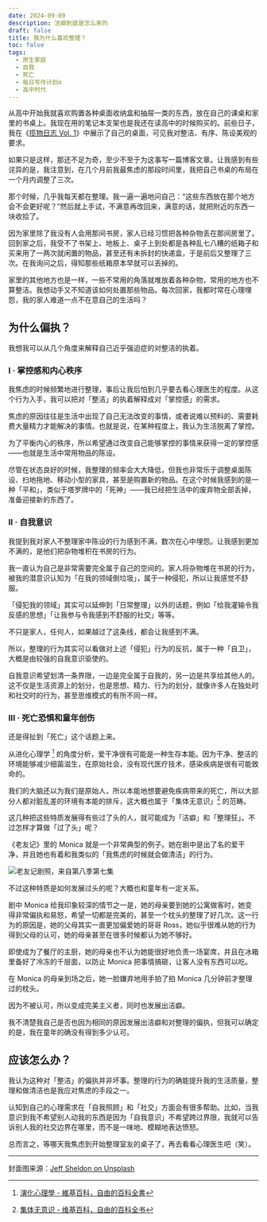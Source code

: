 ```yaml
---
date: 2024-09-09
description: 洁癖到底是怎么来的
draft: false
title: 我为什么喜欢整理？
toc: false
tags:
  - 原生家庭
  - 自我
  - 死亡
  - 每日写作计划α
  - 高中时代
---
```


从高中开始我就喜欢购置各种桌面收纳盒和抽屉一类的东西，放在自己的课桌和家里的书桌上。我现在用的笔记本支架也是我还在读高中的时候购买的。前些日子，我在《[揽物日志 Vol. 1](/posts/揽物日志-vol-1/)》中展示了自己的桌面，可见我对整洁、有序、陈设美观的要求。

如果只是这样，那还不足为奇，至少不至于为这事写一篇博客文章。让我感到有些诧异的是，我注意到，在几个月前我最焦虑的那段时间里，我把自己书桌的布局在一个月内调整了三次。

那个时候，几乎我每天都在整理。我一遍一遍地问自己：“这些东西放在那个地方会不会更好呢？”然后就上手试，不满意再改回来，满意的话，就把附近的东西一块收拾了。

因为家里除了我没有人会用那间书房，家人已经习惯把各种杂物丢在那间房里了。回到家之后，我受不了书架上、地板上、桌子上到处都是各种乱七八糟的纸箱子和买来用了一两次就闲置的物品，甚至还有未拆封的快递盒，于是前后又整理了三次。在我询问之后，得知那些纸箱原本早就可以丢掉的。

家里的其他地方也是一样，一些不常用的角落就堆放着各种杂物，常用的地方也不算整洁。我想动手又不知道该如何处置那些物品。每次回家，我都时常在心理埋怨，我的家人难道一点不在意自己的生活吗？

## 为什么偏执？

我想我可以从几个角度来解释自己近乎强迫症的对整洁的执着。

### I · 掌控感和内心秩序

我焦虑的时候频繁地进行整理，事后让我后怕到几乎要去看心理医生的程度。从这个行为入手，我可以把对「整洁」的执着解释成对「掌控感」的需求。

焦虑的原因往往是生活中出现了自己无法改变的事情，或者说难以预料的、需要耗费大量精力才能解决的事情。也就是说，在某种程度上，我认为生活脱离了掌控。

为了平衡内心的秩序，所以希望通过改变自己能够掌控的事情来获得一定的掌控感——也就是生活中常用物品的陈设。

尽管在状态良好的时候，我整理的频率会大大降低，但我也非常乐于调整桌面陈设、扫地拖地、移动小型的家具，甚至是购置新的物品。在这个时候我感到的是一种「平和」，类似于塔罗牌中的「死神」——我已经把生活中的废弃物全部丢掉，准备迎接新的东西了。

### II · 自我意识

我提到我对家人不整理家中陈设的行为感到不满，数次在心中埋怨。让我感到更加不满的，是他们把杂物堆积在书房的行为。

我一直认为自己是非常需要完全属于自己的空间的。家人将杂物堆在书房的行为，被我的潜意识认知为「在我的领域倒垃圾」，属于一种侵犯，所以让我感觉不舒服。

「侵犯我的领域」其实可以延伸到「日常整理」以外的话题，例如「给我灌输令我反感的思想」「让我参与令我感到不舒服的社交」等等。

不只是家人，任何人，如果越过了这条线，都会让我感到不满。

所以，整理的行为其实可以看做对上述「侵犯」行为的反抗，属于一种「自卫」，大概是由较强的自我意识驱使的。

自我意识希望划清一条界限，一边是完全属于自我的，另一边是共享给其他人的。这不仅是生活资源上的划分，也是思想、精力、行为的划分，就像许多人在独处时和社交时的行为，甚至思维模式的有所不同一样。

### III · 死亡恐惧和童年创伤

还是得扯到「死亡」这个话题上来。

从进化心理学 [^1] 的角度分析，爱干净很有可能是一种生存本能。因为干净、整洁的环境能够减少细菌滋生，在原始社会，没有现代医疗技术，感染疾病是很有可能致命的。

我们的大脑还以为我们是原始人，所以本能地想要避免疾病带来的死亡，所以大部分人都对脏乱差的环境有本能的排斥，这大概也属于「集体无意识」[^2] 的范畴。

这几种把这些特质发展得有些过了头的人，就可能成为「洁癖」和「整理狂」。不过怎样才算做「过了头」呢？

《老友记》里的 Monica 就是一个非常典型的例子。她在剧中是出了名的爱干净，并且她也有着和我类似的「我焦虑的时候就会做清洁」的行为。

![老友记剧照，来自第八季第七集](https://image.guhub.cn//blog/2024/monica-being-a-clean-freak.jpg)

不过这种特质是如何发展过头的呢？大概也和童年有一定关系。

剧中 Monica 给我印象较深的情节之一是，她的母亲要到她的公寓做客时，她变得非常偏执和易怒，希望一切都是完美的，甚至一个枕头的整理了好几次。这一行为的原因是，她的父母其实一直更加偏爱她的哥哥 Ross，她似乎很难从她的行为得到父母的认可，她的母亲甚至在很多时候都认为她不够好。

即使成为了餐厅的主厨，她的母亲也不认为她能很好地负责一场宴席，并且在冰箱里备好了冷冻的千层面，以防止 Monica 把事情搞砸，让客人没有东西可以吃。

在 Monica 的母亲到场之后，她一脸嫌弃地用手拍了拍 Monica 几分钟前才整理过的枕头。

因为不被认可，所以变成完美主义者，同时也发展出洁癖。

我不清楚我自己是否也因为相同的原因发展出洁癖和对整理的偏执，但我可以确定的是，我在童年的确没有得到多少认可。

## 应该怎么办？

我认为这种对「整洁」的偏执并非坏事。整理的行为的确能提升我的生活质量，整理和做清洁也是我应对焦虑的手段之一。

认知到自己的心理需求在「自我照顾」和「社交」方面会有很多帮助。比如，当我意识到我不希望别人动我的东西是因为「自我意识」不希望跨过界限，我就可以告诉别人我的社交边界在哪里，而不是一味地、模糊地表达愤怒。

总而言之，等哪天我焦虑到开始整理室友的桌子了，再去看看心理医生吧（笑）。

---

封面图来源：[Jeff Sheldon on Unsplash](https://unsplash.com/photos/white-apple-mouse-beside-keyboard-mKxdiW2QEkE)

[^1]: [演化心理學 - 維基百科，自由的百科全書](https://zh.wikipedia.org/zh-tw/%E6%BC%94%E5%8C%96%E5%BF%83%E7%90%86%E5%AD%B8)
[^2]: [集体无意识 - 维基百科，自由的百科全书](https://zh.wikipedia.org/wiki/%E9%9B%86%E4%BD%93%E6%97%A0%E6%84%8F%E8%AF%86)
